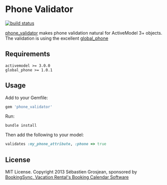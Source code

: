 # Phone Validator

[![build status](https://secure.travis-ci.org/ZenCocoon/phone_validator.png)](http://travis-ci.org/ZenCocoon/phone_validator)

[phone_validator](https://github.com/ZenCocoon/phone_validator) makes phone validation natural for ActiveModel 3+ objects.
The validation is using the excellent [global_phone](https://github.com/sstephenson/global_phone)

## Requirements

```
activemodel >= 3.0.0
global_phone >= 1.0.1
```

## Usage

Add to your Gemfile:

```ruby
gem 'phone_validator'
```

Run:

```
bundle install
```

Then add the following to your model:

```ruby
validates :my_phone_attribute, :phone => true
```

## License

MIT License. Copyright 2013 Sébastien Grosjean, sponsored by [BookingSync, Vacation Rental's Booking Calendar Software](http://www.bookingsync.com)
